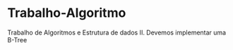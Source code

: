 # Trabalho-Algoritmo
Trabalho de Algoritmos e Estrutura de dados II. Devemos implementar uma B-Tree 
